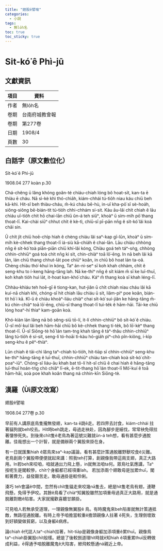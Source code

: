 ```yaml
---
title: "翅股ê譬喻"
categories:
  - 小說
tags:
  - 無lo̍h名
toc: true
toc_sticky: true
---
```


# Si̍t-kó͘ ê Phì-jū

## 文獻資訊

| 項目 | 資料 |
|---|---|
| 作者 | 無lo̍h名 |
| 卷期 | 台南府城教會報 |
| 卷期 | 第277卷 |
| 日期 | 1908/4 |
| 頁數 | 30 |

## 白話字（原文數位化）

Si̍t-kó͘ ê Phì-jū

1908.04 277 koàn p.30

Chá-chêng ū lâng khóng goân-té chiáu-chiah lóng bô hoat-si̍t, kan-ta ē thiàu ē cháu. Nā sì-kè khì thó-chia̍h, kiám-chhái tú-tio̍h niau káu chiū beh kā-khì. Hit-sî beh thiàu-cháu, m̄-kú cháu bē-hù, in-uī kha-pō͘ sī sè-hoa̍h, siông-siông bē-bián-tit tú-tio̍h chhi-chhám sí-sit. Kàu āu-lâi chi̍t chiah ê lāu chiáu uī-tio̍h chit hō chai-lān chiū ûn-á teh siūⁿ, khoàⁿ ū sím-mi̍h pō͘ thang thoat-lī. Kai-chài siūⁿ chhut chi̍t ê kè-tì, chiū-sī pī-pān nn̄g ê si̍t-kó͘ lâi koà chāi sin.

Ū chi̍t ji̍t chiū hoē-chi̍p hiah ê chèng chiáu lâi saⁿ-kap gī-lūn, khoàⁿ ū sím-mi̍h kè-chhek thang thoat-lī iá-siù kā-chia̍h ê chai-lān. Lāu chiáu chhòng nn̄g ê si̍t-kó͘ toà piān-piān chiū khí-lâi kóng, Chiàu goá teh táⁿ-sǹg, chhòng chhin-chhiūⁿ goá toà chit nn̄g ki si̍t, chin-chiàⁿ toā lō͘-ēng. In nā beh lâi kā lán, lán chiū thang chhut-la̍t poe chiūⁿ koân, in chiū bô hoat lán ta-oâ. Chèng chiáu thó͘-khuì ìn kóng, Taⁿ án-ni-seⁿ sī koh khah chhám, chi̍t ê seng-khu to í-keng hāng-tāng lah. Nā ke-thiⁿ nn̄g ê si̍t kiám m̄ sī ke luī-thuī, koh khah tio̍h huì la̍t, it-hoat kan-khó͘ cháu. Káⁿ m̄ thang koà sī khah léng-lī.

Chhàu-khiáu teh hoē-gī ê tiong-kan, hut-jiân ū chi̍t chiah niau cháu lâi kā kuí-nā chiah khì, chóng-sī hit chiah lāu chiáu ū si̍t, liâm-piⁿ poe koân, bián-tit hō͘ i kā. Kî-û ê chiáu khoàⁿ-liáu chiàⁿ chai si̍t-kó͘ sui-jiân ke hāng-tāng m̄-kú chin-chiàⁿ toā lō͘-ēng, chiū-sī thang thoat-lī tuì-te̍k ê hām-hāi. Tāi-ke chiū lóng hoaⁿ-hí thiaⁿ kam-goān koà.

Khó-kiàn lán lâng nā bô sêng-siū tō-lí, it-lí chhin-chhiūⁿ bô si̍t-kó͘ ê chiáu. Ū-sî mô͘-kuí lâi beh hām-hāi chiū bô kè-chhek thang tí-te̍k, bô lō͘-kèⁿ thang thoat-lī. Ū-sî Siōng-tè hō͘ lán tam-tng khah tāng ê tàⁿ-thâu chhin-chhiūⁿ lâng tú-tio̍h ê sí-sit, seng-lí tó-hoāi tì-kàu hó-gia̍h pìⁿ-chò pîn-kiông, í-ki̍p seng-khu ê pēⁿ-thiàⁿ.

Lūn chiah ê tāi-chì lâng taⁿ-chiah tú-tio̍h, hit-tia̍p sī chhin-chhiūⁿ seng-khu ke-thiⁿ hāng-tāng ê luī-thuī, chhin-chhiūⁿ chiáu tan-chiah koà si̍t-kó͘ chi̍t-poaⁿ-iūⁿ. Chóng-sī liáu-āu khah bat tō-lí hit-sî chiū ē chai hiah ê hāng-tāng luī-thuī hoán-tńg chò chiâⁿ lī-ek, ē-tit-thang hō͘ lán thoat-lī Mô͘-kuí ê toā hām-hāi, soà poe khah koân thang ná chhin-kīn Siōng-tè.

## 漢羅（Ùi原文改寫）

翅股ê譬喻

1908.04 277卷 p.30

早前有人講原底鳥隻攏無發翅，kan-ta ē跳ē走。若四界去討食，kiám-chhái 拄著貓狗就beh咬去。Hit時beh跳走，毋過走袂赴，因為腳步是細伐，常常袂免得拄著悽慘死失。到後來chi̍t隻ê老鳥為著這號災難就ûn-á teh想，看有甚麼步通脫離。佳哉想出一个計智，就是備辦兩个翼股來掛在身。

有一日就匯集hiah ê眾鳥來saⁿ-kap議論，看有甚麼計策通脫離野獸咬食ê災難。老鳥創兩个翼股帶便便就起來講：照我teh打算，創親像我帶這兩支翅，真正大路用。In若beh來咬咱，咱就通出力飛上懸，in就無法咱ta何。眾鳥吐氣應講，Taⁿ 按呢生是閣較慘，chi̍t个身軀都已經項重lah。 若加添兩个翅敢毋是加累thuī，閣較著費力，益發艱苦走。敢毋通掛是較伶俐。

湊巧 teh會議ê中間，忽然有chi̍t隻貓走來咬幾nā隻去，總是hit隻老鳥有翅，連鞭飛懸，免得予伊咬。其餘ê鳥看了chiàⁿ知翼股雖然加項重毋過真正大路用，就是通脫離對敵ê陷害。大家就攏歡喜聽甘願掛。

可見咱人若無承受道理，一理親像無翼股ê 鳥。有時魔鬼來beh陷害就無計策通抵敵，無路徑通脫離。有時上帝予咱擔當較重ê擔頭親像人拄著 ê死失，生理倒壞致到好額變做貧窮，以及身軀ê病疼。

論chiah ê代誌人taⁿ-chiah拄著，hit-tia̍p是親像身軀加添項重ê累thuī。親像鳥taⁿ-chiah掛翼股chi̍t般樣。總是了後較捌道理hit時就ē知hiah ê項重累thuī反轉做成利益，ē得通予咱脫離魔鬼ê大陷害，紲飛較懸通ná親近上帝。

